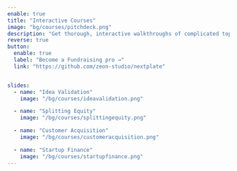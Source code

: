 ```yaml
---
enable: true
title: "Interactive Courses"
image: "bg/courses/pitchdeck.png"
description: "Get thorough, interactive walkthroughs of complicated topics written specifically for startup Founders. Step-by-step instructions on how to validate a New Idea, craft the perfect Pitch Deck and find Investors, and much more."
reverse: true
button:
  enable: true
  label: "Become a Fundraising pro →"
  link: "https://github.com/zeon-studio/nextplate"


slides:
  - name: "Idea Validation"
    image: "/bg/courses/ideavalidation.png"

  - name: "Splitting Equity"
    image: "/bg/courses/splittingequity.png"

  - name: "Customer Acquisition"
    image: "/bg/courses/customeracquisition.png"

  - name: "Startup Finance"
    image: "/bg/courses/startupfinance.png"
---
```

